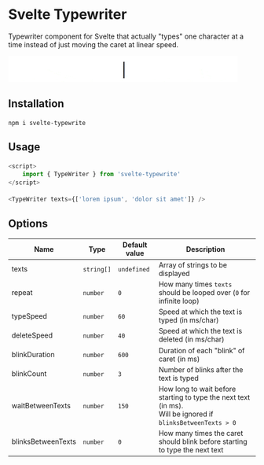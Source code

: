 # Svelte Typewriter

Typewriter component for Svelte that actually "types" one character at a time instead of just moving the caret at linear speed.

![](preview.gif)

## Installation

```shell
npm i svelte-typewrite
```

## Usage

```js
<script>
    import { TypeWriter } from 'svelte-typewrite'
</script>

<TypeWriter texts={['lorem ipsum', 'dolor sit amet']} />
```

## Options

| Name | Type | Default value | Description |
| --- | --- | --- | --- |
| texts | `string[]` | `undefined` | Array of strings to be displayed |
| repeat | `number` | `0` | How many times `texts` should be looped over (`0` for infinite loop) |
| typeSpeed | `number` | `60` | Speed at which the text is typed (in ms/char) |
| deleteSpeed | `number` | `40` | Speed at which the text is deleted (in ms/char) |
| blinkDuration | `number` | `600` | Duration of each "blink" of caret (in ms) |
| blinkCount | `number` | `3` | Number of blinks after the text is typed |
| waitBetweenTexts | `number` | `150` | How long to wait before starting to type the next text (in ms).<br> Will be ignored if `blinksBetweenTexts > 0` |
| blinksBetweenTexts | `number` | `0` | How many times the caret should blink before starting to type the next text |